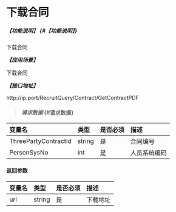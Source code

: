 # 下载合同
##### _【功能说明】_ {#【功能说明】}

下载合同


_**【应用场景】**_

下载合同


_**【接口地址】**_

http://ip:port/RecruitQuery/Contract/GetContractPDF

> #### _请求数据_ {#请求数据}

| 变量名 | 类型 | 是否必须 | 描述 |
| :--- | :--- | :--- | :--- |
| ThreePartyContractId| string | 是 |合同编号|
| PersonSysNo| int | 是 |人员系统编码|



#### 返回参数

| 变量名 | 类型 | 是否必须 | 描述 |
| :--- | :--- | :--- | :--- |
| url| string | 是 | 下载地址 |


